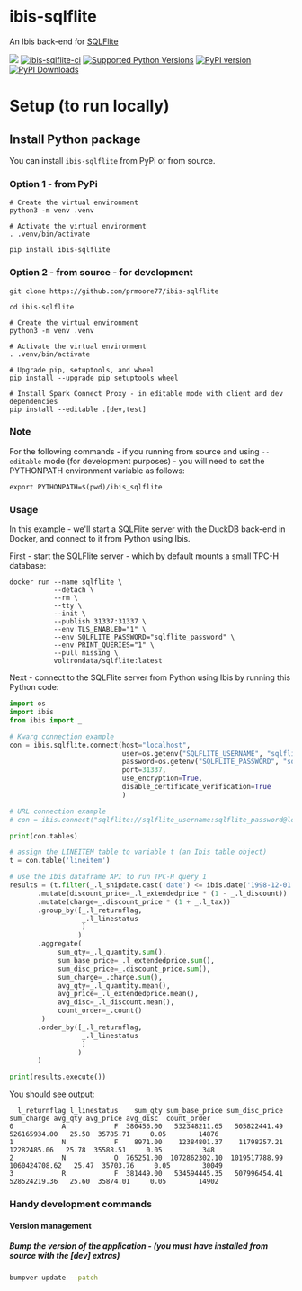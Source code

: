 # ibis-sqlflite
An Ibis back-end for [SQLFlite](https://github.com/voltrondata/sqlflite)

[<img src="https://img.shields.io/badge/GitHub-prmoore77%2Fibis--sqlflite-blue.svg?logo=Github">](https://github.com/prmoore77/ibis-sqlflite)
[![ibis-sqlflite-ci](https://github.com/prmoore77/ibis-sqlflite/actions/workflows/ci.yml/badge.svg)](https://github.com/prmoore77/ibis-sqlflite/actions/workflows/ci.yml)
[![Supported Python Versions](https://img.shields.io/pypi/pyversions/ibis-sqlflite)](https://pypi.org/project/ibis-sqlflite/)
[![PyPI version](https://badge.fury.io/py/ibis-sqlflite.svg)](https://badge.fury.io/py/ibis-sqlflite)
[![PyPI Downloads](https://img.shields.io/pypi/dm/ibis-sqlflite.svg)](https://pypi.org/project/ibis-sqlflite/)

# Setup (to run locally)

## Install Python package
You can install `ibis-sqlflite` from PyPi or from source.

### Option 1 - from PyPi
```shell
# Create the virtual environment
python3 -m venv .venv

# Activate the virtual environment
. .venv/bin/activate

pip install ibis-sqlflite
```

### Option 2 - from source - for development
```shell
git clone https://github.com/prmoore77/ibis-sqlflite

cd ibis-sqlflite

# Create the virtual environment
python3 -m venv .venv

# Activate the virtual environment
. .venv/bin/activate

# Upgrade pip, setuptools, and wheel
pip install --upgrade pip setuptools wheel

# Install Spark Connect Proxy - in editable mode with client and dev dependencies
pip install --editable .[dev,test]
```

### Note
For the following commands - if you running from source and using `--editable` mode (for development purposes) - you will need to set the PYTHONPATH environment variable as follows:
```shell
export PYTHONPATH=$(pwd)/ibis_sqlflite
```

### Usage
In this example - we'll start a SQLFlite server with the DuckDB back-end in Docker, and connect to it from Python using Ibis.

First - start the SQLFlite server - which by default mounts a small TPC-H database:
```shell
docker run --name sqlflite \
           --detach \
           --rm \
           --tty \
           --init \
           --publish 31337:31337 \
           --env TLS_ENABLED="1" \
           --env SQLFLITE_PASSWORD="sqlflite_password" \
           --env PRINT_QUERIES="1" \
           --pull missing \
           voltrondata/sqlflite:latest
```

Next - connect to the SQLFlite server from Python using Ibis by running this Python code:
```python
import os
import ibis
from ibis import _

# Kwarg connection example
con = ibis.sqlflite.connect(host="localhost",
                            user=os.getenv("SQLFLITE_USERNAME", "sqlflite_username"),
                            password=os.getenv("SQLFLITE_PASSWORD", "sqlflite_password"),
                            port=31337,
                            use_encryption=True,
                            disable_certificate_verification=True
                            )

# URL connection example
# con = ibis.connect("sqlflite://sqlflite_username:sqlflite_password@localhost:31337?disableCertificateVerification=True&useEncryption=True")

print(con.tables)

# assign the LINEITEM table to variable t (an Ibis table object)
t = con.table('lineitem')

# use the Ibis dataframe API to run TPC-H query 1
results = (t.filter(_.l_shipdate.cast('date') <= ibis.date('1998-12-01') + ibis.interval(days=90))
       .mutate(discount_price=_.l_extendedprice * (1 - _.l_discount))
       .mutate(charge=_.discount_price * (1 + _.l_tax))
       .group_by([_.l_returnflag,
                  _.l_linestatus
                  ]
                 )
       .aggregate(
            sum_qty=_.l_quantity.sum(),
            sum_base_price=_.l_extendedprice.sum(),
            sum_disc_price=_.discount_price.sum(),
            sum_charge=_.charge.sum(),
            avg_qty=_.l_quantity.mean(),
            avg_price=_.l_extendedprice.mean(),
            avg_disc=_.l_discount.mean(),
            count_order=_.count()
        )
       .order_by([_.l_returnflag,
                  _.l_linestatus
                  ]
                 )
       )

print(results.execute())
```

You should see output:
```text
  l_returnflag l_linestatus    sum_qty sum_base_price sum_disc_price     sum_charge avg_qty avg_price avg_disc  count_order
0            A            F  380456.00   532348211.65   505822441.49   526165934.00   25.58  35785.71     0.05        14876
1            N            F    8971.00    12384801.37    11798257.21    12282485.06   25.78  35588.51     0.05          348
2            N            O  765251.00  1072862302.10  1019517788.99  1060424708.62   25.47  35703.76     0.05        30049
3            R            F  381449.00   534594445.35   507996454.41   528524219.36   25.60  35874.01     0.05        14902
```

### Handy development commands

#### Version management

##### Bump the version of the application - (you must have installed from source with the [dev] extras)
```bash
bumpver update --patch
```
